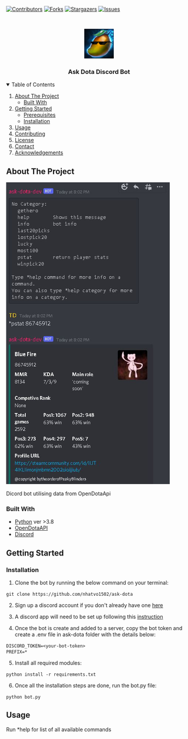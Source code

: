 [![Contributors][contributors-shield]][contributors-url]
[![Forks][forks-shield]][forks-url]
[![Stargazers][stars-shield]][stars-url]
[![Issues][issues-shield]][issues-url]



<!-- PROJECT LOGO -->
<br />
<p align="center">
  <a href="https://github.com/nhatvo1502/ask-dota">
    <img src="resources/img/logo.jpg" alt="Logo" width="80" height="80">
  </a>

  <h3 align="center">Ask Dota Discord Bot</h3>

</p>



<!-- TABLE OF CONTENTS -->
<details open="open">
  <summary>Table of Contents</summary>
  <ol>
    <li>
      <a href="#about-the-project">About The Project</a>
      <ul>
        <li><a href="#built-with">Built With</a></li>
      </ul>
    </li>
    <li>
      <a href="#getting-started">Getting Started</a>
      <ul>
        <li><a href="#prerequisites">Prerequisites</a></li>
        <li><a href="#installation">Installation</a></li>
      </ul>
    </li>
    <li><a href="#usage">Usage</a></li>
    <li><a href="#contributing">Contributing</a></li>
    <li><a href="#license">License</a></li>
    <li><a href="#contact">Contact</a></li>
    <li><a href="#acknowledgements">Acknowledgements</a></li>
  </ol>
</details>



<!-- ABOUT THE PROJECT -->
## About The Project

![discord ask dota](./resources/img/screenshot.JPG)

Dicord bot utilising data from OpenDotaApi

### Built With

* [Python](https://www.python.org) ver >3.8
* [OpenDotaAPI](https://www.opendota.com/)
* [Discord](https://discord.com)



<!-- GETTING STARTED -->
## Getting Started

### Installation

1. Clone the bot by running the below command on your terminal:


```
git clone https://github.com/nhatvo1502/ask-dota
```

2. Sign up a discord account if you don't already have one [here](https://discord.com)

3. A discord app will need to be set up following this [instruction](https://viebly.com/create-basic-discord-bot/technology/)

4. Once the bot is create and added to a server, copy the bot token and create a .env file in ask-dota folder with the details below:

```
DISCORD_TOKEN=<your-bot-token>
PREFIX=*
```

5. Install all required modules:

```
python install -r requirements.txt
```

6. Once all the installation steps are done, run the bot.py file:

```
python bot.py
```
<!-- USAGE EXAMPLES -->
## Usage

Run *help for list of all available commands


<!-- MARKDOWN LINKS & IMAGES -->
<!-- https://www.markdownguide.org/basic-syntax/#reference-style-links -->
[contributors-shield]: https://img.shields.io/github/contributors/nhatvo1502/ask-dota.svg?style=for-the-badge
[contributors-url]: https://github.com/nhatvo1502/ask-dota/graphs/contributors
[forks-shield]: https://img.shields.io/github/forks/nhatvo1502/ask-dota.svg?style=for-the-badge
[forks-url]: https://github.com/nhatvo1502/ask-dota/network/members
[stars-shield]: https://img.shields.io/github/stars/nhatvo1502/ask-dota.svg?style=for-the-badge
[stars-url]: https://github.com/nhatvo1502/ask-dota/stargazers
[issues-shield]: https://img.shields.io/github/issues/nhatvo1502/ask-dota.svg?style=for-the-badge
[issues-url]: https://github.com/nhatvo1502/ask-dota/issues